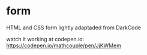 # form
HTML and CSS form lightly adaptaded from DarkCode

watch it working at codepen.io: https://codepen.io/mathcouple/pen/JjKWMem
